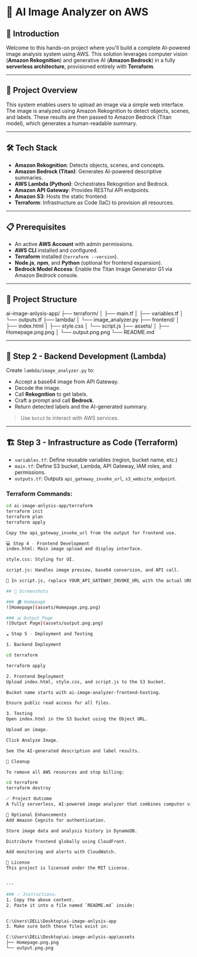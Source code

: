 # 🤖 AI Image Analyzer on AWS

## 📘 Introduction
Welcome to this hands-on project where you'll build a complete AI-powered image analysis system using AWS. This solution leverages computer vision (**Amazon Rekognition**) and generative AI (**Amazon Bedrock**) in a fully **serverless architecture**, provisioned entirely with **Terraform**.

---

## 🔎 Project Overview
This system enables users to upload an image via a simple web interface. The image is analyzed using Amazon Rekognition to detect objects, scenes, and labels. These results are then passed to Amazon Bedrock (Titan model), which generates a human-readable summary.

---

## 🛠️ Tech Stack

- **Amazon Rekognition**: Detects objects, scenes, and concepts.
- **Amazon Bedrock (Titan)**: Generates AI-powered descriptive summaries.
- **AWS Lambda (Python)**: Orchestrates Rekognition and Bedrock.
- **Amazon API Gateway**: Provides RESTful API endpoints.
- **Amazon S3**: Hosts the static frontend.
- **Terraform**: Infrastructure as Code (IaC) to provision all resources.

---

## 📋 Prerequisites

- An active **AWS Account** with admin permissions.
- **AWS CLI** installed and configured.
- **Terraform** installed (`terraform --version`).
- **Node.js**, **npm**, and **Python** (optional for frontend expansion).
- **Bedrock Model Access**: Enable the Titan Image Generator G1 via Amazon Bedrock console.

---

## 📁 Project Structure

ai-image-anlysis-app/
├── terraform/
│ ├── main.tf
│ ├── variables.tf
│ └── outputs.tf
├── lambda/
│ └── image_analyzer.py
├── frontend/
│ ├── index.html
│ ├── style.css
│ └── script.js
├── assets/
│ ├── Homepage.png.png
│ └── output.png.png
└── README.md


---

## 🧠 Step 2 - Backend Development (Lambda)

Create `lambda/image_analyzer.py` to:

- Accept a base64 image from API Gateway.
- Decode the image.
- Call **Rekognition** to get labels.
- Craft a prompt and call **Bedrock**.
- Return detected labels and the AI-generated summary.

> Use `boto3` to interact with AWS services.

---

## 🏗️ Step 3 - Infrastructure as Code (Terraform)

- `variables.tf`: Define reusable variables (region, bucket name, etc.)
- `main.tf`: Define S3 bucket, Lambda, API Gateway, IAM roles, and permissions.
- `outputs.tf`: Outputs `api_gateway_invoke_url`, `s3_website_endpoint`.

### Terraform Commands:
```bash
cd ai-image-anlysis-app/terraform
terraform init
terraform plan
terraform apply

Copy the api_gateway_invoke_url from the output for frontend use.

💻 Step 4 - Frontend Development
index.html: Main image upload and display interface.

style.css: Styling for UI.

script.js: Handles image preview, base64 conversion, and API call.

🔧 In script.js, replace YOUR_API_GATEWAY_INVOKE_URL with the actual URL and add /analyze.

## 📸 Screenshots

### 🏠 Homepage
![Homepage](assets/Homepage.png.png)

### 📊 Output Page
![Output Page](assets/output.png.png)

☁️ Step 5 - Deployment and Testing

1. Backend Deployment

cd terraform

terraform apply

2. Frontend Deployment
Upload index.html, style.css, and script.js to the S3 bucket.

Bucket name starts with ai-image-analyzer-frontend-hosting.

Ensure public read access for all files.

3. Testing
Open index.html in the S3 bucket using the Object URL.

Upload an image.

Click Analyze Image.

See the AI-generated description and label results.

🧹 Cleanup

To remove all AWS resources and stop billing:

cd terraform
terraform destroy

✅ Project Outcome
A fully serverless, AI-powered image analyzer that combines computer vision and generative AI. Built and deployed using modern AWS cloud-native tools with zero server management.

📂 Optional Enhancements
Add Amazon Cognito for authentication.

Store image data and analysis history in DynamoDB.

Distribute frontend globally using CloudFront.

Add monitoring and alerts with CloudWatch.

📄 License
This project is licensed under the MIT License.


---

### ✅ Instructions:
1. Copy the above content.
2. Paste it into a file named `README.md` inside:


C:\Users\DELL\Desktop\ai-image-anlysis-app
3. Make sure both these files exist in:

C:\Users\DELL\Desktop\ai-image-anlysis-app\assets
├── Homepage.png.png
└── output.png.png